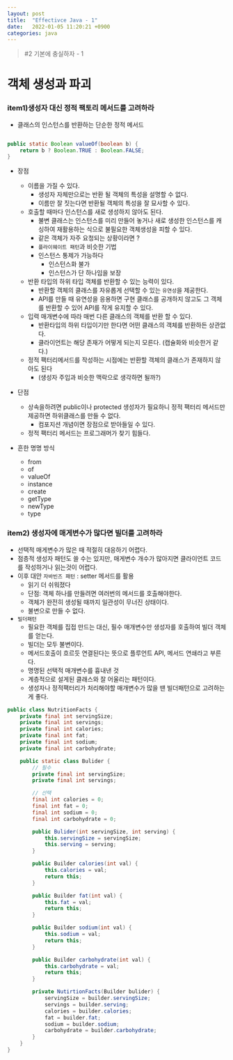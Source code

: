 ```yaml
---
layout: post
title:  "Effectivce Java - 1"
date:   2022-01-05 11:20:21 +0900
categories: java
---
```


> #2 기본에 충실하자 - 1

# 객체 생성과 파괴

### item1)생성자 대신 정적 팩토리 메서드를 고려하라
- 클래스의 인스턴스를 반환하는 단순한 정적 메서드

```java

public static Boolean valueOf(boolean b) {
    return b ? Boolean.TRUE : Boolean.FALSE;
}

```

- 장점
    - 이름을 가질 수 있다.
        - 생성자 자체만으로는 반환 될 객체의 특성을 설명할 수 없다.
        - 이름만 잘 짓는다면 반환될 객체의 특성을 잘 묘사할 수 있다.
    - 호출할 때마다 인스턴스를 새로 생성하지 않아도 된다.
        - 불변 클래스는 인스턴스를 미리 만들어 놓거나 새로 생성한 인스턴스를 캐싱하여 재활용하는 식으로 불필요한 객체생성을 피할 수 있다.
        - 같은 객체가 자주 요청되는 상황이라면 ?
        - `플라이웨이트 패턴`과 비슷한 기법
        - 인스턴스 통제가 가능하다
            - 인스턴스화 불가
            - 인스턴스가 단 하나임을 보장
    - 반환 타입의 하위 타입 객체를 반환할 수 있는 능력이 있다.
        - 반환할 객체의 클래스를 자유롭게 선택할 수 있는 `유연성`을 제공한다.
        - API를 만들 때 유연성을 응용하면 구현 클래스를 공개하지 않고도 그 객체를 반환할 수 있어 API를 작게 유지할 수 있다.
    - 입력 매개변수에 따라 매번 다른 클래스의 객체를 반환 할 수 있다.
        - 반환타입의 하위 타입이기만 한다면 어떤 클래스의 객체를 반환하든 상관없다.
        - 클라이언트는 해당 존재가 어떻게 되는지 모른다. (캡슐화와 비슷한거 같다.)
    - 정적 팩터리메서드를 작성하는 시점에는 반환할 객체의 클래스가 존재하지 않아도 된다
        - (생성자 주입과 비슷한 맥락으로 생각하면 될까?)
- 단점
    - 상속을하려면 public이나 protected 생성자가 필요하니 정적 팩터리 메서드만 제공하면 하위클래스를 만들 수 없다.
        - 컴포지션 개념이면 장점으로 받아들일 수 있다.
    - 정적 팩터리 메서드는 프로그래머가 찾기 힘들다.

- 흔한 명명 방식
    - from
    - of
    - valueOf
    - instance
    - create
    - getType
    - newType
    - type


### item2) 생성자에 매게변수가 많다면 빌더를 고려하라
- 선택적 매게변수가 많은 때 적절히 대응하기 어렵다.
- 점층적 생성자 패턴도 쓸 수는 있지만, 매게변수 개수가 많아지면 클라이언트 코드를 작성하거나 읽는것이 어렵다.
- 이후 대안 `자바빈즈 패턴` : setter 메서드를 활용
    - 읽기 더 쉬워졌다
    - 단점: 객체 하나를 만들려면 여러번의 메서드를 호출해야한다.
    - 객체가 완전히 생성될 때까지 일관성이 무너진 상태이다.
    - 불변으로 만들 수 없다.
- `빌더패턴`
    - 필요한 객체를 집접 만드는 대신, 필수 매개변수만 생성자를 호출하여 빌더 객체를 얻는다.
    - 빌더는 모두 불변이다.
    - 메서드호출이 흐르듯 연결된다는 뜻으로 플루언트 API, 메서드 연쇄라고 부른다.
    - 명명된 선택적 매개변수를 흉내낸 것
    - 계층적으로 설게된 클래스와 잘 어울리는 패턴이다.
    - 생성자나 정적팩터리가 처리해야할 매개변수가 많을 땐 빌더패턴으로 고려하는게 좋다.

```java
public class NutritionFacts {
    private final int servingSize;
    private final int servings;
    private final int calories;
    private final int fat;
    private final int sodium;
    private final int carbohydrate;

    public static class Bulider {
        // 필수
        private final int servingSize;
        private final int servings;

        // 선택
        final int calories = 0;
        final int fat = 0;
        final int sodium = 0;
        final int carbohydrate = 0;

        public Bulider(int servingSize, int serving) {
            this.servingSize = servingSize;
            this.serving = serving;
        }

        public Builder calories(int val) {
            this.calories = val;
            return this;
        }

        public Builder fat(int val) {
            this.fat = val;
            return this;
        }

        public Builder sodium(int val) {
            this.sodium = val;
            return this;
        }

        public Builder carbohydrate(int val) {
            this.carbohydrate = val;
            return this;
        }

        private NutirtionFacts(Builder bulider) {
            servingSize = builder.servingSize;
            servings = builder.serving;
            calories = builder.calories;
            fat = builder.fat;
            sodium = builder.sodium;
            carbohydrate = builder.carbohydrate;
        }
    }
}
```